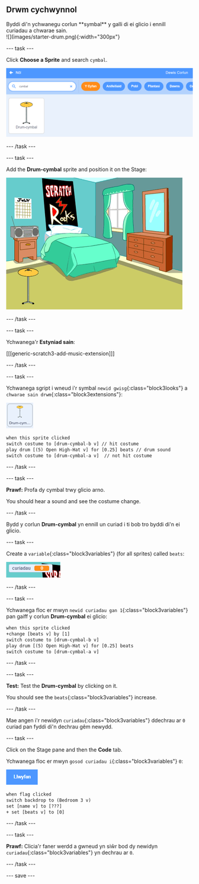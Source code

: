 ## Drwm cychwynnol

<div style="display: flex; flex-wrap: wrap">
<div style="flex-basis: 200px; flex-grow: 1; margin-right: 15px;">
Byddi di'n ychwanegu corlun **symbal** y galli di ei glicio i ennill curiadau a chwarae sain.
</div>
<div>
![](images/starter-drum.png){:width="300px"}
</div>
</div>

--- task ---

Click **Choose a Sprite** and search `cymbal`.

![](images/cymbal-gallery.png)

--- /task ---

--- task ---

Add the **Drum-cymbal** sprite and position it on the Stage:

![](images/cymbal-stage.png)

--- /task ---

--- task ---

Ychwanega'r **Estyniad sain**:

[[[generic-scratch3-add-music-extension]]]

--- /task ---

--- task ---

Ychwanega sgript i wneud i'r symbal `newid gwisg`{:class="block3looks"} a `chwarae sain drwm`{:class="block3extensions"}:

![](images/cymbal-icon.png)

```blocks3
when this sprite clicked
switch costume to [drum-cymbal-b v] // hit costume
play drum [(5) Open High-Hat v] for [0.25] beats // drum sound
switch costume to [drum-cymbal-a v]  // not hit costume
```

--- /task ---

--- task ---

**Prawf:** Profa dy cymbal trwy glicio arno.

You should hear a sound and see the costume change.

--- /task ---

Bydd y corlun **Drum-cymbal** yn ennill un curiad i ti bob tro byddi di'n ei glicio.

--- task ---

Create a `variable`{:class="block3variables"} (for all sprites) called `beats`:

![](images/beats-variable.png)

--- /task ---

--- task ---

Ychwanega floc er mwyn `newid curiadau gan 1`{:class="block3variables"} pan gaiff y corlun **Drum-cymbal** ei glicio:

```blocks3
when this sprite clicked
+change [beats v] by [1]
switch costume to [drum-cymbal-b v]
play drum [(5) Open High-Hat v] for [0.25] beats 
switch costume to [drum-cymbal-a v]
```

--- /task ---

--- task ---

**Test:** Test the **Drum-cymbal** by clicking on it.

You should see the `beats`{:class="block3variables"} increase.

--- /task ---

Mae angen i'r newidyn `curiadau`{:class="block3variables"} ddechrau ar `0` curiad pan fyddi di'n dechrau gêm newydd.

--- task ---

Click on the Stage pane and then the **Code** tab.

Ychwanega floc er mwyn `gosod curiadau i`{:class="block3variables"} `0`:

![](images/stage-icon.png)

```blocks3
when flag clicked
switch backdrop to (Bedroom 3 v) 
set [name v] to [???] 
+ set [beats v] to [0]
```
--- /task ---

--- task ---

**Prawf:** Clicia'r faner werdd a gwneud yn siŵr bod dy newidyn `curiadau`{:class="block3variables"} yn dechrau ar `0`.

--- /task ---

--- save ---
